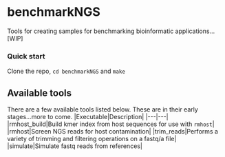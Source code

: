 # benchmarkNGS
Tools for creating samples for benchmarking bioinformatic applications... [WIP]

### Quick start
Clone the repo, `cd benchmarkNGS` and `make`

## Available tools
There are a few available tools listed below. These are in their early stages...more to come.
|Executable|Description|
|---|---|
|rmhost_build|Build kmer index from host sequences for use with `rmhost`|
|rmhost|Screen NGS reads for host contamination|
|trim_reads|Performs a variety of trimming and filtering operations on a fastq/a file|
|simulate|Simulate fastq reads from references|
